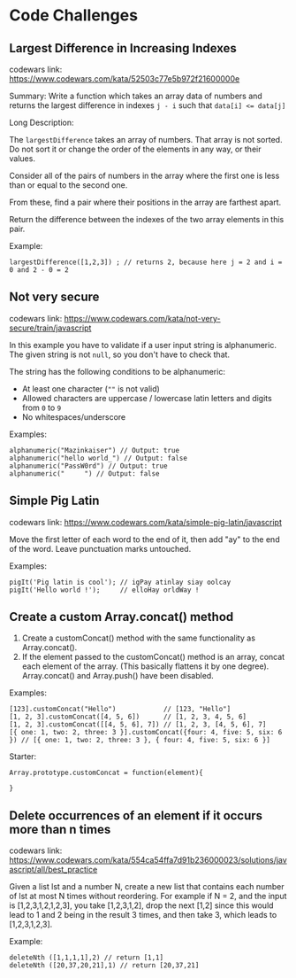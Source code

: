# Code Challenges

## Largest Difference in Increasing Indexes
codewars link: https://www.codewars.com/kata/52503c77e5b972f21600000e

Summary: Write a function which takes an array data of numbers and returns the largest difference in indexes `j - i` such that `data[i] <= data[j]`

Long Description:

The `largestDifference` takes an array of numbers. That array is not sorted. Do not sort it or change the order of the elements in any way, or their values.

Consider all of the pairs of numbers in the array where the first one is less than or equal to the second one.

From these, find a pair where their positions in the array are farthest apart.

Return the difference between the indexes of the two array elements in this pair.

Example:
```
largestDifference([1,2,3]) ; // returns 2, because here j = 2 and i = 0 and 2 - 0 = 2
```

## Not very secure
codewars link: https://www.codewars.com/kata/not-very-secure/train/javascript

In this example you have to validate if a user input string is alphanumeric. The given string is not `null`, so you don't have to check that.

The string has the following conditions to be alphanumeric:
* At least one character (`""` is not valid)
* Allowed characters are uppercase / lowercase latin letters and digits from `0` to `9`
* No whitespaces/underscore

Examples:
```
alphanumeric("Mazinkaiser") // Output: true
alphanumeric("hello world_") // Output: false
alphanumeric("PassW0rd") // Output: true
alphanumeric("     ") // Output: false
```

## Simple Pig Latin
codewars link: https://www.codewars.com/kata/simple-pig-latin/javascript

Move the first letter of each word to the end of it, then add "ay" to the end of the word. Leave punctuation marks untouched.

Examples:
```
pigIt('Pig latin is cool'); // igPay atinlay siay oolcay
pigIt('Hello world !');     // elloHay orldWay !
```

## Create a custom Array.concat() method
1. Create a customConcat() method with the same functionality as Array.concat().
2. If the element passed to the customConcat() method is an array, concat each element of the array. (This basically flattens it by one degree). Array.concat() and Array.push() have been disabled.

Examples:
```
[123].customConcat("Hello")            // [123, "Hello"]
[1, 2, 3].customConcat([4, 5, 6])      // [1, 2, 3, 4, 5, 6]
[1, 2, 3].customConcat([[4, 5, 6], 7]) // [1, 2, 3, [4, 5, 6], 7]
[{ one: 1, two: 2, three: 3 }].customConcat({four: 4, five: 5, six: 6 }) // [{ one: 1, two: 2, three: 3 }, { four: 4, five: 5, six: 6 }]
```

Starter:
```
Array.prototype.customConcat = function(element){

}
```

## Delete occurrences of an element if it occurs more than n times
codewars link: https://www.codewars.com/kata/554ca54ffa7d91b236000023/solutions/javascript/all/best_practice

Given a list lst and a number N, create a new list that contains each number of lst at most N times without reordering. For example if N = 2, and the input is [1,2,3,1,2,1,2,3], you take [1,2,3,1,2], drop the next [1,2] since this would lead to 1 and 2 being in the result 3 times, and then take 3, which leads to [1,2,3,1,2,3].

Example:
```
deleteNth ([1,1,1,1],2) // return [1,1]
deleteNth ([20,37,20,21],1) // return [20,37,21]
```
